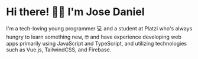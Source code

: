 # Hi there! 👋🏼 I'm Jose Daniel

<!--
**JDPaiva1/JDPaiva1** is a ✨ _special_ ✨ repository because its `README.md` (this file) appears on your GitHub profile.

Here are some ideas to get you started:

- 🔭 I’m currently working on ...
- 🌱 I’m currently learning ...
- 👯 I’m looking to collaborate on ...
- 🤔 I’m looking for help with ...
- 💬 Ask me about ...
- 📫 How to reach me: ...
- 😄 Pronouns: ...
- ⚡ Fun fact: ...
-->

I'm a tech-loving young programmer 💻 and a student at Platzi who's always hungry to learn something new, 🤓 and have experience developing web apps primarily using JavaScript and TypeScript, and utilizing technologies such as Vue.js, TailwindCSS, and Firebase.
